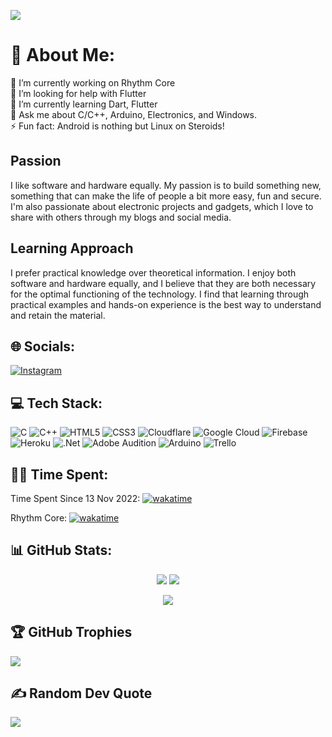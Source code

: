 [![](https://visitcount.itsvg.in/api?id=LogicalLokesh&icon=6&color=6)](https://visitcount.itsvg.in)


# 💫 About Me:
🔭 I’m currently working on Rhythm Core<br>🤝 I’m looking for help with Flutter<br>🌱 I’m currently learning Dart, Flutter <br>💬 Ask me about C/C++, Arduino, Electronics, and Windows.<br>⚡ Fun fact: Android is nothing but Linux on Steroids!

## Passion

I like software and hardware equally. My passion is to build something new, something that can make the life of people a bit more easy, fun and secure. I'm also passionate about electronic projects and gadgets, which I love to share with others through my blogs and social media. 

## Learning Approach

I prefer practical knowledge over theoretical information. I enjoy both software and hardware equally, and I believe that they are both necessary for the optimal functioning of the technology. I find that learning through practical examples and hands-on experience is the best way to understand and retain the material.


## 🌐 Socials:
[![Instagram](https://img.shields.io/badge/Instagram-%23E4405F.svg?logo=Instagram&logoColor=white)](https://instagram.com/LogicalLokesh)

## 💻 Tech Stack:
![C](https://img.shields.io/badge/c-%2300599C.svg?style=for-the-badge&logo=c&logoColor=white) ![C++](https://img.shields.io/badge/c++-%2300599C.svg?style=for-the-badge&logo=c%2B%2B&logoColor=white) ![HTML5](https://img.shields.io/badge/html5-%23E34F26.svg?style=for-the-badge&logo=html5&logoColor=white) ![CSS3](https://img.shields.io/badge/css3-%231572B6.svg?style=for-the-badge&logo=css3&logoColor=white) ![Cloudflare](https://img.shields.io/badge/Cloudflare-F38020?style=for-the-badge&logo=Cloudflare&logoColor=white) ![Google Cloud](https://img.shields.io/badge/Google%20Cloud-%234285F4.svg?style=for-the-badge&logo=google-cloud&logoColor=white) ![Firebase](https://img.shields.io/badge/firebase-%23039BE5.svg?style=for-the-badge&logo=firebase) ![Heroku](https://img.shields.io/badge/heroku-%23430098.svg?style=for-the-badge&logo=heroku&logoColor=white) ![.Net](https://img.shields.io/badge/.NET-5C2D91?style=for-the-badge&logo=.net&logoColor=white) ![Adobe Audition](https://img.shields.io/badge/Adobe%20Audition-9999FF.svg?style=for-the-badge&logo=Adobe%20Audition&logoColor=white) ![Arduino](https://img.shields.io/badge/-Arduino-00979D?style=for-the-badge&logo=Arduino&logoColor=white) ![Trello](https://img.shields.io/badge/Trello-%23026AA7.svg?style=for-the-badge&logo=Trello&logoColor=white)

## 🧑‍💻 Time Spent:
Time Spent Since 13 Nov 2022:
[![wakatime](https://wakatime.com/badge/user/083bce18-2a4b-4d99-9b0d-56c957811902.svg)](https://wakatime.com/@083bce18-2a4b-4d99-9b0d-56c957811902)

Rhythm Core:
[![wakatime](https://wakatime.com/badge/user/083bce18-2a4b-4d99-9b0d-56c957811902/project/776bd08d-2ea0-49a9-b585-4470ba29e477.svg)](https://wakatime.com/badge/user/083bce18-2a4b-4d99-9b0d-56c957811902/project/776bd08d-2ea0-49a9-b585-4470ba29e477)

## 📊 GitHub Stats:
<p align="center">
  <img src="https://github-readme-stats.vercel.app/api?username=LogicalLokesh&theme=dark&hide_border=false&include_all_commits=true&count_private=true">
  <img src="https://github-readme-streak-stats.herokuapp.com/?user=LogicalLokesh&theme=dark&hide_border=false">
</p>
<p align="center">
  <img src="https://github-readme-stats.vercel.app/api/top-langs/?username=LogicalLokesh&theme=dark&hide_border=false&include_all_commits=true&count_private=true&layout=compact">
</p>

## 🏆 GitHub Trophies
![](https://github-profile-trophy.vercel.app/?username=LogicalLokesh&theme=discord&no-frame=false&no-bg=false&margin-w=4)

## ✍️ Random Dev Quote
![](https://quotes-github-readme.vercel.app/api?type=horizontal&theme=dark)
